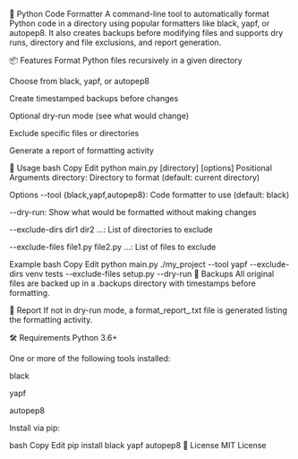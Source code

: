 🧹 Python Code Formatter
A command-line tool to automatically format Python code in a directory using popular formatters like black, yapf, or autopep8. It also creates backups before modifying files and supports dry runs, directory and file exclusions, and report generation.

📦 Features
Format Python files recursively in a given directory

Choose from black, yapf, or autopep8

Create timestamped backups before changes

Optional dry-run mode (see what would change)

Exclude specific files or directories

Generate a report of formatting activity

🚀 Usage
bash
Copy
Edit
python main.py [directory] [options]
Positional Arguments
directory: Directory to format (default: current directory)

Options
--tool {black,yapf,autopep8}: Code formatter to use (default: black)

--dry-run: Show what would be formatted without making changes

--exclude-dirs dir1 dir2 ...: List of directories to exclude

--exclude-files file1.py file2.py ...: List of files to exclude

Example
bash
Copy
Edit
python main.py ./my_project --tool yapf --exclude-dirs venv tests --exclude-files setup.py --dry-run
📂 Backups
All original files are backed up in a .backups directory with timestamps before formatting.

📄 Report
If not in dry-run mode, a format_report_<timestamp>.txt file is generated listing the formatting activity.

🛠 Requirements
Python 3.6+

One or more of the following tools installed:

black

yapf

autopep8

Install via pip:

bash
Copy
Edit
pip install black yapf autopep8
📌 License
MIT License